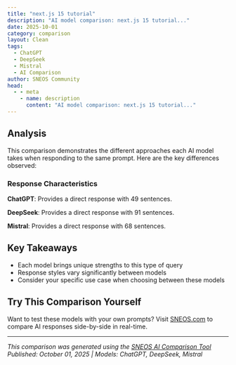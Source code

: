 ```yaml
---
title: "next.js 15 tutorial"
description: "AI model comparison: next.js 15 tutorial..."
date: 2025-10-01
category: comparison
layout: Clean
tags:
  - ChatGPT
  - DeepSeek
  - Mistral
  - AI Comparison
author: SNEOS Community
head:
  - - meta
    - name: description
      content: "AI model comparison: next.js 15 tutorial..."
---
```


<ChatComparison
  title="next.js 15 tutorial"
  prompt="next.js 15 tutorial"
  :responses='{
    "ChatGPT": "As of June 2024, Next.js 15 has not been officially released. The latest stable version is Next.js 13, which introduced major features like the new App Router, Server Components, and enhanced data fetching methods.\n\nIf you are looking for a tutorial on Next.js, I can guide you through creating a simple Next.js app using the latest stable features from Next.js 13, which will prepare you for future updates including version 15.\n\n---\n\n### Next.js Tutorial (Based on Latest Stable Version)\n\n#### Step 1: Setup a New Next.js Project\n\nMake sure you have Node.js installed.\n\nRun the following command to create a new Next.js project:\n\n\u0060\u0060\u0060bash\nnpx create-next-app@latest my-nextjs-app\ncd my-nextjs-app\nnpm run dev\n\u0060\u0060\u0060\n\nOpen [http://localhost:3000](http://localhost:3000) in your browser to see your app running.\n\n---\n\n#### Step 2: Understand the Project Structure\n\n- **pages/** or **app/** (depending on routing mode) \u2014 contains the pages of your app.\n- **public/** \u2014 folder for static assets like images.\n- **styles/** \u2014 global and modular CSS styles.\n- **next.config.js** \u2014 configuration file.\n\n---\n\n#### Step 3: Add a New Page\n\nIf using the **pages** directory (traditional routing), create a file:\n\n\u0060pages/about.js\u0060\n\n\u0060\u0060\u0060jsx\nexport default function About() {\n  return \u003Ch1\u003EAbout Page\u003C/h1\u003E;\n}\n\u0060\u0060\u0060\n\nNavigating to \u0060/about\u0060 will render this component.\n\nIf using the **app/** directory (new in Next.js 13\u002B), create:\n\n\u0060app/about/page.jsx\u0060\n\n\u0060\u0060\u0060jsx\nexport default function AboutPage() {\n  return \u003Ch1\u003EAbout Page\u003C/h1\u003E;\n}\n\u0060\u0060\u0060\n\n---\n\n#### Step 4: Add Navigation\n\nCreate a simple navigation menu.\n\nIn \u0060app/layout.jsx\u0060 or \u0060pages/_app.js\u0060, add:\n\n\u0060\u0060\u0060jsx\nimport Link from \u0027next/link\u0027;\n\nexport default function Layout({ children }) {\n  return (\n    \u003C\u003E\n      \u003Cnav\u003E\n        \u003CLink href=\u0022/\u0022\u003EHome\u003C/Link\u003E | \u003CLink href=\u0022/about\u0022\u003EAbout\u003C/Link\u003E\n      \u003C/nav\u003E\n      \u003Cmain\u003E{children}\u003C/main\u003E\n    \u003C/\u003E\n  );\n}\n\u0060\u0060\u0060\n\n---\n\n#### Step 5: Fetch Data (Server Side)\n\nExample using **getServerSideProps** in pages directory:\n\n\u0060\u0060\u0060jsx\nexport async function getServerSideProps() {\n  const res = await fetch(\u0027https://jsonplaceholder.typicode.com/posts\u0027);\n  const posts = await res.json();\n\n  return { props: { posts } };\n}\n\nexport default function Posts({ posts }) {\n  return (\n    \u003Cul\u003E\n      {posts.map(post =\u003E (\n        \u003Cli key={post.id}\u003E{post.title}\u003C/li\u003E\n      ))}\n    \u003C/ul\u003E\n  );\n}\n\u0060\u0060\u0060\n\nIn the app directory, you can fetch data directly in the server component:\n\n\u0060app/posts/page.jsx\u0060\n\n\u0060\u0060\u0060jsx\nasync function getPosts() {\n  const res = await fetch(\u0027https://jsonplaceholder.typicode.com/posts\u0027);\n  return res.json();\n}\n\nexport default async function PostsPage() {\n  const posts = await getPosts();\n  return (\n    \u003Cul\u003E\n      {posts.map(post =\u003E (\n        \u003Cli key={post.id}\u003E{post.title}\u003C/li\u003E\n      ))}\n    \u003C/ul\u003E\n  );\n}\n\u0060\u0060\u0060\n\n---\n\n### Recommended Resources\n\n- [Official Next.js Documentation](https://nextjs.org/docs)\n- [Next.js GitHub Repository](https://github.com/vercel/next.js)\n- Tutorials on YouTube or platforms like freeCodeCamp, Udemy, etc.\n\n---\n\nIf you want, I can help you with more advanced tutorials or wait until Next.js 15 is officially released for the latest features. Let me know!",
    "DeepSeek": "I\u0027ll provide you with a comprehensive Next.js 15 tutorial covering the key features and concepts. Next.js 15 builds upon the great foundation of Next.js 14 with several improvements.\n\n## Table of Contents\n1. [Setup and Installation](#setup)\n2. [Project Structure](#structure)\n3. [App Router](#app-router)\n4. [Routing](#routing)\n5. [Data Fetching](#data-fetching)\n6. [Server and Client Components](#components)\n7. [Styling](#styling)\n8. [API Routes](#api-routes)\n9. [Deployment](#deployment)\n\n## 1. Setup and Installation {#setup}\n\n\u0060\u0060\u0060bash\n# Create a new Next.js 15 project\nnpx create-next-app@latest my-next-app\n\n# Navigate to the project\ncd my-next-app\n\n# Install dependencies (if not done automatically)\nnpm install\n\n# Run development server\nnpm run dev\n\u0060\u0060\u0060\n\nDuring setup, you\u0027ll be prompted to configure:\n- TypeScript (recommended)\n- ESLint\n- Tailwind CSS\n- \u0060src/\u0060 directory\n- App Router (enabled by default)\n- Import aliases\n\n## 2. Project Structure {#structure}\n\n\u0060\u0060\u0060\nmy-next-app/\n\u251C\u2500\u2500 app/                 # App Router directory\n\u2502   \u251C\u2500\u2500 globals.css\n\u2502   \u251C\u2500\u2500 layout.tsx\n\u2502   \u251C\u2500\u2500 page.tsx\n\u2502   \u2514\u2500\u2500 favicon.ico\n\u251C\u2500\u2500 public/             # Static assets\n\u251C\u2500\u2500 next.config.js      # Next.js configuration\n\u251C\u2500\u2500 package.json\n\u2514\u2500\u2500 tsconfig.json\n\u0060\u0060\u0060\n\n## 3. App Router Fundamentals {#app-router}\n\n### Root Layout\n\u0060\u0060\u0060tsx\n// app/layout.tsx\nimport type { Metadata } from \u0027next\u0027\n\nexport const metadata: Metadata = {\n  title: \u0027My Next.js 15 App\u0027,\n  description: \u0027Built with Next.js 15\u0027,\n}\n\nexport default function RootLayout({\n  children,\n}: {\n  children: React.ReactNode\n}) {\n  return (\n    \u003Chtml lang=\u0022en\u0022\u003E\n      \u003Cbody\u003E{children}\u003C/body\u003E\n    \u003C/html\u003E\n  )\n}\n\u0060\u0060\u0060\n\n### Main Page\n\u0060\u0060\u0060tsx\n// app/page.tsx\nexport default function Home() {\n  return (\n    \u003Cmain\u003E\n      \u003Ch1\u003EWelcome to Next.js 15!\u003C/h1\u003E\n      \u003Cp\u003EThis is the home page\u003C/p\u003E\n    \u003C/main\u003E\n  )\n}\n\u0060\u0060\u0060\n\n## 4. Routing {#routing}\n\n### Basic Routes\n\u0060\u0060\u0060tsx\n// app/about/page.tsx\nexport default function About() {\n  return \u003Ch1\u003EAbout Page\u003C/h1\u003E\n}\n\n// app/contact/page.tsx\nexport default function Contact() {\n  return \u003Ch1\u003EContact Page\u003C/h1\u003E\n}\n\u0060\u0060\u0060\n\n### Dynamic Routes\n\u0060\u0060\u0060tsx\n// app/blog/[slug]/page.tsx\ninterface BlogPostProps {\n  params: {\n    slug: string\n  }\n}\n\nexport default function BlogPost({ params }: BlogPostProps) {\n  return (\n    \u003Carticle\u003E\n      \u003Ch1\u003EBlog Post: {params.slug}\u003C/h1\u003E\n      \u003Cp\u003EContent for {params.slug}\u003C/p\u003E\n    \u003C/article\u003E\n  )\n}\n\u0060\u0060\u0060\n\n### Nested Layouts\n\u0060\u0060\u0060tsx\n// app/dashboard/layout.tsx\nexport default function DashboardLayout({\n  children,\n}: {\n  children: React.ReactNode\n}) {\n  return (\n    \u003Cdiv className=\u0022dashboard-layout\u0022\u003E\n      \u003Caside\u003EDashboard Sidebar\u003C/aside\u003E\n      \u003Cmain\u003E{children}\u003C/main\u003E\n    \u003C/div\u003E\n  )\n}\n\n// app/dashboard/page.tsx\nexport default function Dashboard() {\n  return \u003Ch1\u003EDashboard Home\u003C/h1\u003E\n}\n\u0060\u0060\u0060\n\n## 5. Data Fetching {#data-fetching}\n\n### Server Components with Async/Await\n\u0060\u0060\u0060tsx\n// app/users/page.tsx\ninterface User {\n  id: number\n  name: string\n  email: string\n}\n\nasync function getUsers(): Promise\u003CUser[]\u003E {\n  const res = await fetch(\u0027https://jsonplaceholder.typicode.com/users\u0027)\n  \n  if (!res.ok) {\n    throw new Error(\u0027Failed to fetch users\u0027)\n  }\n  \n  return res.json()\n}\n\nexport default async function UsersPage() {\n  const users = await getUsers()\n\n  return (\n    \u003Cdiv\u003E\n      \u003Ch1\u003EUsers\u003C/h1\u003E\n      \u003Cul\u003E\n        {users.map((user) =\u003E (\n          \u003Cli key={user.id}\u003E\n            {user.name} - {user.email}\n          \u003C/li\u003E\n        ))}\n      \u003C/ul\u003E\n    \u003C/div\u003E\n  )\n}\n\u0060\u0060\u0060\n\n### Loading States\n\u0060\u0060\u0060tsx\n// app/users/loading.tsx\nexport default function Loading() {\n  return \u003Cdiv\u003ELoading users...\u003C/div\u003E\n}\n\u0060\u0060\u0060\n\n### Error Handling\n\u0060\u0060\u0060tsx\n// app/users/error.tsx\n\u0027use client\u0027\n\nexport default function Error({\n  error,\n  reset,\n}: {\n  error: Error \u0026 { digest?: string }\n  reset: () =\u003E void\n}) {\n  return (\n    \u003Cdiv\u003E\n      \u003Ch2\u003ESomething went wrong!\u003C/h2\u003E\n      \u003Cbutton onClick={() =\u003E reset()}\u003ETry again\u003C/button\u003E\n    \u003C/div\u003E\n  )\n}\n\u0060\u0060\u0060\n\n## 6. Server and Client Components {#components}\n\n### Server Component (Default)\n\u0060\u0060\u0060tsx\n// app/server-example/page.tsx\nexport default function ServerExample() {\n  const timestamp = new Date().toISOString()\n  \n  return (\n    \u003Cdiv\u003E\n      \u003Ch1\u003EServer Component\u003C/h1\u003E\n      \u003Cp\u003ERendered at: {timestamp}\u003C/p\u003E\n      {/* This timestamp will be the same for all users */}\n    \u003C/div\u003E\n  )\n}\n\u0060\u0060\u0060\n\n### Client Component\n\u0060\u0060\u0060tsx\n// app/client-example/page.tsx\n\u0027use client\u0027\n\nimport { useState, useEffect } from \u0027react\u0027\n\nexport default function ClientExample() {\n  const [timestamp, setTimestamp] = useState(\u0027\u0027)\n  const [count, setCount] = useState(0)\n\n  useEffect(() =\u003E {\n    setTimestamp(new Date().toISOString())\n  }, [])\n\n  return (\n    \u003Cdiv\u003E\n      \u003Ch1\u003EClient Component\u003C/h1\u003E\n      \u003Cp\u003ECurrent time: {timestamp}\u003C/p\u003E\n      \u003Cbutton onClick={() =\u003E setCount(count \u002B 1)}\u003E\n        Count: {count}\n      \u003C/button\u003E\n    \u003C/div\u003E\n  )\n}\n\u0060\u0060\u0060\n\n## 7. Styling {#styling}\n\n### Tailwind CSS (Recommended)\n\u0060\u0060\u0060tsx\n// app/styling/page.tsx\nexport default function StylingPage() {\n  return (\n    \u003Cdiv className=\u0022min-h-screen bg-gray-100 py-8\u0022\u003E\n      \u003Cdiv className=\u0022max-w-4xl mx-auto px-4\u0022\u003E\n        \u003Ch1 className=\u0022text-4xl font-bold text-blue-600 mb-6\u0022\u003E\n          Styling with Tailwind\n        \u003C/h1\u003E\n        \u003Cdiv className=\u0022grid grid-cols-1 md:grid-cols-2 gap-6\u0022\u003E\n          \u003Cdiv className=\u0022bg-white p-6 rounded-lg shadow-md\u0022\u003E\n            \u003Ch2 className=\u0022text-xl font-semibold mb-3\u0022\u003ECard 1\u003C/h2\u003E\n            \u003Cp className=\u0022text-gray-600\u0022\u003EThis is a card with Tailwind styling\u003C/p\u003E\n          \u003C/div\u003E\n          \u003Cdiv className=\u0022bg-white p-6 rounded-lg shadow-md\u0022\u003E\n            \u003Ch2 className=\u0022text-xl font-semibold mb-3\u0022\u003ECard 2\u003C/h2\u003E\n            \u003Cp className=\u0022text-gray-600\u0022\u003EAnother beautifully styled card\u003C/p\u003E\n          \u003C/div\u003E\n        \u003C/div\u003E\n      \u003C/div\u003E\n    \u003C/div\u003E\n  )\n}\n\u0060\u0060\u0060\n\n### CSS Modules\n\u0060\u0060\u0060tsx\n// app/css-modules/page.tsx\nimport styles from \u0027./page.module.css\u0027\n\nexport default function CSSModulesPage() {\n  return (\n    \u003Cdiv className={styles.container}\u003E\n      \u003Ch1 className={styles.title}\u003ECSS Modules\u003C/h1\u003E\n      \u003Cp className={styles.description}\u003E\n        Scoped styling with CSS Modules\n      \u003C/p\u003E\n    \u003C/div\u003E\n  )\n}\n\u0060\u0060\u0060\n\n\u0060\u0060\u0060css\n/* app/css-modules/page.module.css */\n.container {\n  max-width: 800px;\n  margin: 0 auto;\n  padding: 2rem;\n}\n\n.title {\n  color: #1f2937;\n  font-size: 2.25rem;\n  font-weight: bold;\n  margin-bottom: 1rem;\n}\n\n.description {\n  color: #6b7280;\n  font-size: 1.125rem;\n}\n\u0060\u0060\u0060\n\n## 8. API Routes {#api-routes}\n\n### Basic API Route\n\u0060\u0060\u0060tsx\n// app/api/users/route.ts\nimport { NextResponse } from \u0027next/server\u0027\n\nexport async function GET() {\n  const users = [\n    { id: 1, name: \u0027John Doe\u0027, email: \u0027john@example.com\u0027 },\n    { id: 2, name: \u0027Jane Smith\u0027, email: \u0027jane@example.com\u0027 },\n  ]\n\n  return NextResponse.json(users)\n}\n\nexport async function POST(request: Request) {\n  const body = await request.json()\n  \n  // Process the data (in real app, save to database)\n  console.log(\u0027Received:\u0027, body)\n  \n  return NextResponse.json({ message: \u0027User created\u0027, data: body })\n}\n\u0060\u0060\u0060\n\n### Dynamic API Routes\n\u0060\u0060\u0060tsx\n// app/api/users/[id]/route.ts\ninterface RouteParams {\n  params: {\n    id: string\n  }\n}\n\nexport async function GET(request: Request, { params }: RouteParams) {\n  const { id } = params\n  \n  // Fetch user by ID from database\n  const user = { id: parseInt(id), name: \u0027User \u0027 \u002B id, email: \u0060user${id}",
    "Mistral": "As of my last update in October 2023, Next.js 15 has not been released. However, I can provide you with a general tutorial on how to get started with Next.js, which should be applicable to future versions with minor adjustments. Next.js is a popular React framework that enables functionality such as server-side rendering and generating static websites for React-based web applications.\n\n### Getting Started with Next.js\n\n#### Step 1: Setting Up Your Environment\n\n1. **Install Node.js**: Ensure you have Node.js installed. You can download it from [nodejs.org](https://nodejs.org/).\n\n2. **Create a New Next.js Project**:\n   \u0060\u0060\u0060bash\n   npx create-next-app@latest my-next-app\n   cd my-next-app\n   \u0060\u0060\u0060\n\n3. **Start the Development Server**:\n   \u0060\u0060\u0060bash\n   npm run dev\n   \u0060\u0060\u0060\n\n   This will start the development server, and you can view your application at \u0060http://localhost:3000\u0060.\n\n#### Step 2: Understanding the Project Structure\n\n- **\u0060pages/\u0060**: This directory contains your application\u0027s pages. Each file in this directory is automatically treated as a route.\n- **\u0060public/\u0060**: This directory is for static files like images, fonts, etc.\n- **\u0060styles/\u0060**: This directory is for your CSS files.\n- **\u0060components/\u0060**: This directory is for your React components.\n\n#### Step 3: Creating Your First Page\n\n1. **Create a New Page**:\n   Create a new file in the \u0060pages\u0060 directory, for example, \u0060about.js\u0060.\n\n   \u0060\u0060\u0060jsx\n   // pages/about.js\n   import React from \u0027react\u0027;\n\n   const About = () =\u003E {\n     return (\n       \u003Cdiv\u003E\n         \u003Ch1\u003EAbout Page\u003C/h1\u003E\n         \u003Cp\u003EThis is the about page.\u003C/p\u003E\n       \u003C/div\u003E\n     );\n   };\n\n   export default About;\n   \u0060\u0060\u0060\n\n2. **Navigate to the New Page**:\n   You can now navigate to \u0060http://localhost:3000/about\u0060 to see your new page.\n\n#### Step 4: Adding Components\n\n1. **Create a Component**:\n   Create a new file in the \u0060components\u0060 directory, for example, \u0060Header.js\u0060.\n\n   \u0060\u0060\u0060jsx\n   // components/Header.js\n   import React from \u0027react\u0027;\n\n   const Header = () =\u003E {\n     return (\n       \u003Cheader\u003E\n         \u003Ch1\u003EMy Next.js App\u003C/h1\u003E\n       \u003C/header\u003E\n     );\n   };\n\n   export default Header;\n   \u0060\u0060\u0060\n\n2. **Use the Component**:\n   Import and use the \u0060Header\u0060 component in your pages.\n\n   \u0060\u0060\u0060jsx\n   // pages/index.js\n   import React from \u0027react\u0027;\n   import Header from \u0027../components/Header\u0027;\n\n   const Home = () =\u003E {\n     return (\n       \u003Cdiv\u003E\n         \u003CHeader /\u003E\n         \u003Ch1\u003EHome Page\u003C/h1\u003E\n         \u003Cp\u003EWelcome to the home page.\u003C/p\u003E\n       \u003C/div\u003E\n     );\n   };\n\n   export default Home;\n   \u0060\u0060\u0060\n\n#### Step 5: Styling Your Application\n\n1. **Global Styles**:\n   You can add global styles in the \u0060styles/globals.css\u0060 file.\n\n   \u0060\u0060\u0060css\n   /* styles/globals.css */\n   body {\n     font-family: Arial, sans-serif;\n   }\n   \u0060\u0060\u0060\n\n2. **Component-Level Styles**:\n   You can also add styles specific to a component.\n\n   \u0060\u0060\u0060jsx\n   // components/Header.js\n   import React from \u0027react\u0027;\n   import styles from \u0027./Header.module.css\u0027;\n\n   const Header = () =\u003E {\n     return (\n       \u003Cheader className={styles.header}\u003E\n         \u003Ch1\u003EMy Next.js App\u003C/h1\u003E\n       \u003C/header\u003E\n     );\n   };\n\n   export default Header;\n   \u0060\u0060\u0060\n\n   \u0060\u0060\u0060css\n   /* components/Header.module.css */\n   .header {\n     background-color: #f8f8f8;\n     padding: 20px;\n     text-align: center;\n   }\n   \u0060\u0060\u0060\n\n#### Step 6: Deploying Your Application\n\n1. **Build the Application**:\n   \u0060\u0060\u0060bash\n   npm run build\n   \u0060\u0060\u0060\n\n2. **Start the Production Server**:\n   \u0060\u0060\u0060bash\n   npm start\n   \u0060\u0060\u0060\n\n3. **Deploy to a Hosting Service**:\n   You can deploy your Next.js application to various hosting services like Vercel, Netlify, or AWS.\n\n### Conclusion\n\nThis tutorial covers the basics of setting up a Next.js project, creating pages and components, styling your application, and deploying it. For more advanced features and updates, refer to the official [Next.js documentation](https://nextjs.org/docs).\n\nIf Next.js 15 introduces new features or changes, be sure to check the official release notes and documentation for the latest information."
  }'
  published-date="19:43"
/>

## Analysis

This comparison demonstrates the different approaches each AI model takes when responding to the same prompt. Here are the key differences observed:

### Response Characteristics

**ChatGPT**: Provides a direct response with 49 sentences. 

**DeepSeek**: Provides a direct response with 91 sentences. 

**Mistral**: Provides a direct response with 68 sentences. 

## Key Takeaways

- Each model brings unique strengths to this type of query
- Response styles vary significantly between models
- Consider your specific use case when choosing between these models

## Try This Comparison Yourself

Want to test these models with your own prompts? Visit [SNEOS.com](https://sneos.com) to compare AI responses side-by-side in real-time.

---

*This comparison was generated using the [SNEOS AI Comparison Tool](https://sneos.com)*
*Published: October 01, 2025 | Models: ChatGPT, DeepSeek, Mistral*
